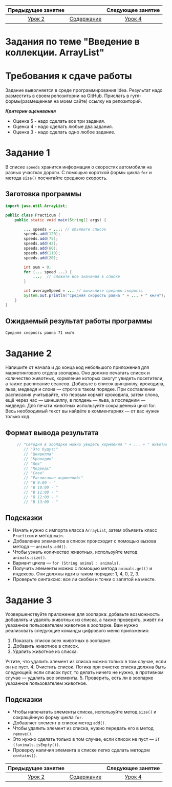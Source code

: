 Предыдущее занятие | &nbsp; | Следующее занятие
:----------------:|:----------:|:----------------:
[Урок 2](Lesson2.md) | [Содержание](readme.md) | [Урок 4](Lesson4.md)

# Задания по теме "Введение в коллекции. ArrayList"

# Требования к сдаче работы
Задание выволняется в среде программирования Idea. Результат надо разместить в своем репозитории на GitHub.
Прислать в гугл-формы(размещенная на моем сайте) ссылку на репозиторий.


***Критерии оценивания***
* Оценка 5 - надо сделать все три задания.
* Оценка 4 - надо сделать любые два задания.
* Оценка 3 - надо сделать одно любое задание.


# Задание 1

В списке ```speeds``` хранится информация о скоростях автомобиля на разных участках дороги.
С помощью короткой формы цикла ```for``` и метода ```size()``` посчитайте среднюю скорость.

## Заготовка программы

```Java
import java.util.ArrayList;

public class Practicum {
    public static void main(String[] args) {

        ... speeds = ...; // объявите список
        speeds.add(120);
        speeds.add(75);
        speeds.add(42);
        speeds.add(60);
        speeds.add(110);
        speeds.add(20);

        int sum = 0;
        for (... speed ...) {
            ...;  // сложите все значения в списке
        }

        int averageSpeed = ... // вычислите среднюю скорость
        System.out.println("Средняя скорость равна " + ... + " км/ч");
    }
}
```
## Ожидаемый результат работы программы

```Средняя скорость равна 71 км/ч```

# Задание 2

Напишите от начала и до конца код небольшого приложения для маркетингового отдела зоопарка. Оно должно печатать список и количество животных, кормление которых смогут увидеть посетители, а также расписание сеансов. 
Добавьте в список шиншиллу, крокодила, льва, медведя и слона — строго в таком порядке. При составлении расписания учитывайте, что первым кормят крокодила, затем слона, ещё через час — шиншиллу, в полдень — льва, а последним — медведя. Для печати животных используйте сокращённый цикл for. Весь необходимый текст вы найдёте в комментариях — от вас нужен только код.

## Формат вывода результата
```Java
     // "Сегодня в зоопарке можно увидеть кормления " + ... + " животных."
        // "Это будут:"
        // "Шиншилла"
        // "Крокодил"
        // "Лев"
        // "Медведь"
        // "Слон"
        // "Расписание кормлений:"
        // "В 9:00 - " 
        // "В 10:00 - "
        // "В 11:00 - "
        // "В 12:00 - "
        // "В 13:00 - "
```

## Подсказки

* Начать нужно с импорта класса ```ArrayList```, затем объявить класс ```Practicum``` и метод ```main```.
* Добавление элементов в список происходит с помощью вызова метода — ```animals.add()```.
* Чтобы узнать количество животных, используйте метод ```animals.size()```.
* Вариант цикла — ```for (String animal : animals)```.
* Получить элементы можно с помощью метода ```animals.get()``` и индексов. Они должны идти в таком порядке: 1, 4, 0, 2, 3.
* Проверьте синтаксис: все ли скобки и точки с запятой на месте.


# Задание 3
Усовершенствуйте приложение для зоопарка: добавьте возможность добавлять и удалять животных из списка,
а также проверять, живёт ли указанное пользователем животное в зоопарке. 
Вам нужно реализовать следующие команды цифрового меню приложения:
1. Показать список всех животных в зоопарке.
2. Добавить животное в список.
3. Удалить животное из списка.

Учтите, что удалить элемент из списка можно только в том случае, если он не пуст.
4. Очистить список.
Логика при очистке списка должна быть следующей: если список пуст, 
то делать ничего не нужно, в противном случае — удалить все элементы.
5. Проверить, есть ли в зоопарке указанное пользователем животное.

## Подсказки

* Чтобы напечатать элементы списка, используйте метод ```size()``` и сокращённую форму цикла ```for```.
* Добавляет элемент в список метод ```add()```.
* Чтобы удалить элемент из списка, нужно передать его в метод ```remove()```. 
* Это нужно сделать только в том случае, если список не пуст — ```if (!animals.isEmpty())```.
* Проверку наличия элемента в списке легко сделать методом ```contains()```.

Предыдущее занятие | &nbsp; | Следующее занятие
:----------------:|:----------:|:----------------:
[Урок 2](Lesson2.md) | [Содержание](readme.md) | [Урок 4](Lesson4.md)